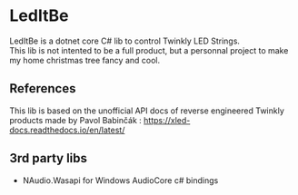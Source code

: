 # LedItBe

LedItBe is a dotnet core C# lib to control Twinkly LED Strings.  
This lib is not intented to be a full product, but a personnal project to make my home christmas tree fancy and cool.

## References

This lib is based on the unofficial API docs of reverse engineered Twinkly products made by Pavol Babinčák : https://xled-docs.readthedocs.io/en/latest/

## 3rd party libs

- NAudio.Wasapi for Windows AudioCore c# bindings